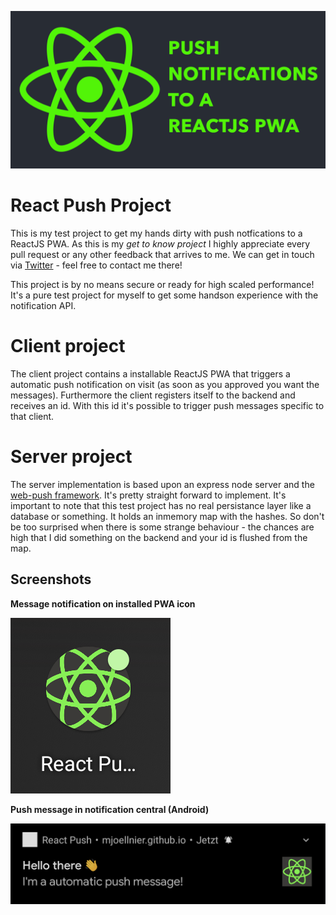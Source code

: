 ![header]

# React Push Project

This is my test project to get my hands dirty with push notfications to a ReactJS PWA. As this is my _get to know project_ I highly appreciate every pull request or any other feedback that arrives to me. We can get in touch via [Twitter](https://twitter.com/coding_max) - feel free to contact me there!

This project is by no means secure or ready for high scaled performance! It's a pure test project for myself to get some handson experience with the notification API.

# Client project

The client project contains a installable ReactJS PWA that triggers a automatic push notification on visit (as soon as you approved you want the messages). Furthermore the client registers itself to the backend and receives an id. With this id it's possible to trigger push messages specific to that client.

# Server project

The server implementation is based upon an express node server and the [web-push framework](https://www.npmjs.com/package/web-push). It's pretty straight forward to implement. It's important to note that this test project has no real persistance layer like a database or something. It holds an inmemory map with the hashes. So don't be too surprised when there is some strange behaviour - the chances are high that I did something on the backend and your id is flushed from the map.

## Screenshots

**Message notification on installed PWA icon**

![icon_message]

**Push message in notification central (Android)**

![message_central]

[icon_message]: ./docs/images/icon_message.png
[message_central]: ./docs/images/message_central.png
[header]: ./docs/images/header.png
